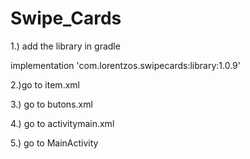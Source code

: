 # Swipe_Cards

1.) add the library in gradle

 implementation 'com.lorentzos.swipecards:library:1.0.9'
 
2.)go to item.xml

3.) go to butons.xml

4.) go to activitymain.xml

5.) go to MainActivity
